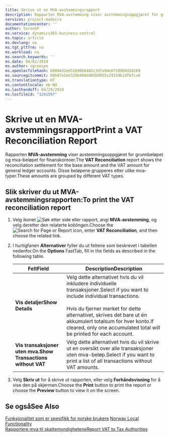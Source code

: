 ```yaml
---
title: Skrive ut en MVA-avstemmingsrapport
description: Rapporten MVA-avstemming viser avstemmingsoppgjøret for grunnbeløpet og mva-beløpet for finanskontoer. Disse beløpene grupperes etter ulike mva-typer.
services: project-madeira
documentationcenter: ''
author: SorenGP
ms.service: dynamics365-business-central
ms.topic: article
ms.devlang: na
ms.tgt_pltfrm: na
ms.workload: na
ms.search.keywords: ''
ms.date: 04/01/2019
ms.author: sgroespe
ms.openlocfilehash: b989432eb52b96b6481c3dfa94e6f289b8d2d169
ms.sourcegitcommit: 60b87e5eb32bb408dd65b9855c29159b1dfbfca8
ms.translationtype: HT
ms.contentlocale: nb-NO
ms.lasthandoff: 04/29/2019
ms.locfileid: "1241597"
---
```

# <a name="print-a-vat-reconciliation-report"></a><span data-ttu-id="a8ca2-104">Skrive ut en MVA-avstemmingsrapport</span><span class="sxs-lookup"><span data-stu-id="a8ca2-104">Print a VAT Reconciliation Report</span></span>
<span data-ttu-id="a8ca2-105">Rapporten **MVA-avstemming** viser avstemmingsoppgjøret for grunnbeløpet og mva-beløpet for finanskontoer.</span><span class="sxs-lookup"><span data-stu-id="a8ca2-105">The **VAT Reconciliation** report shows the reconciliation settlement for the base amount and the VAT amount for general ledger accounts.</span></span> <span data-ttu-id="a8ca2-106">Disse beløpene grupperes etter ulike mva-typer.</span><span class="sxs-lookup"><span data-stu-id="a8ca2-106">These amounts are grouped by different VAT types.</span></span>  

## <a name="to-print-the-vat-reconciliation-report"></a><span data-ttu-id="a8ca2-107">Slik skriver du ut MVA-avstemmingsrapporten:</span><span class="sxs-lookup"><span data-stu-id="a8ca2-107">To print the VAT reconciliation report</span></span>  

1.  <span data-ttu-id="a8ca2-108">Velg ikonet ![Søk etter side eller rapport](../../media/ui-search/search_small.png "Søk etter side eller rapport"), angi **MVA-avstemming**, og velg deretter den relaterte koblingen.</span><span class="sxs-lookup"><span data-stu-id="a8ca2-108">Choose the ![Search for Page or Report](../../media/ui-search/search_small.png "Search for Page or Report icon") icon, enter **VAT Reconciliation**, and then choose the related link.</span></span>  
2.  <span data-ttu-id="a8ca2-109">I hurtigfanen **Alternativer** fyller du ut feltene som beskrevet i tabellen nedenfor.</span><span class="sxs-lookup"><span data-stu-id="a8ca2-109">On the **Options** FastTab, fill in the fields as described in the following table.</span></span>  

    |<span data-ttu-id="a8ca2-110">Felt</span><span class="sxs-lookup"><span data-stu-id="a8ca2-110">Field</span></span>|<span data-ttu-id="a8ca2-111">Description</span><span class="sxs-lookup"><span data-stu-id="a8ca2-111">Description</span></span>|  
    |---------------------------------|---------------------------------------|  
    |<span data-ttu-id="a8ca2-112">**Vis detaljer**</span><span class="sxs-lookup"><span data-stu-id="a8ca2-112">**Show Details**</span></span>|<span data-ttu-id="a8ca2-113">Velg dette alternativet hvis du vil inkludere individuelle transaksjoner.</span><span class="sxs-lookup"><span data-stu-id="a8ca2-113">Select if you want to include individual transactions.</span></span><br /><br /> <span data-ttu-id="a8ca2-114">Hvis du fjerner merket for dette alternativet, skrives det bare ut én akkumulert totalsum for hver konto.</span><span class="sxs-lookup"><span data-stu-id="a8ca2-114">If cleared, only one accumulated total will be printed for each account.</span></span>|  
    |<span data-ttu-id="a8ca2-115">**Vis transaksjoner uten mva.**</span><span class="sxs-lookup"><span data-stu-id="a8ca2-115">**Show Transactions without VAT**</span></span>|<span data-ttu-id="a8ca2-116">Velg dette alternativet hvis du vil skrive ut en oversikt over alle transaksjoner uten mva-beløp.</span><span class="sxs-lookup"><span data-stu-id="a8ca2-116">Select if you want to print a list of all transactions without VAT amounts.</span></span>|  

3.  <span data-ttu-id="a8ca2-117">Velg **Skriv ut** for å skrive ut rapporten, eller velg **Forhåndsvisning** for å vise den på skjermen.</span><span class="sxs-lookup"><span data-stu-id="a8ca2-117">Choose the **Print** button to print the report or choose the **Preview** button to view it on the screen.</span></span>  

## <a name="see-also"></a><span data-ttu-id="a8ca2-118">Se også</span><span class="sxs-lookup"><span data-stu-id="a8ca2-118">See Also</span></span>  
 <span data-ttu-id="a8ca2-119">[Funksjonalitet som er spesifikk for norske brukere](norway-local-functionality.md) </span><span class="sxs-lookup"><span data-stu-id="a8ca2-119">[Norway Local Functionality](norway-local-functionality.md) </span></span>  
 [<span data-ttu-id="a8ca2-120">Rapportere mva til skattemyndighetene</span><span class="sxs-lookup"><span data-stu-id="a8ca2-120">Report VAT to Tax Authorities</span></span>](../../finance-how-report-vat.md)
